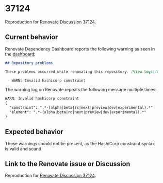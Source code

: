# 37124

Reproduction for [Renovate Discussion 37124](https://github.com/renovatebot/renovate/discussions/37124).

## Current behavior

Renovate Dependency Dashboard reports the following warning as seen in the [dashboard](https://github.com/jujaga/renovate-37124/issues/1):

```md
## Repository problems

These problems occurred while renovating this repository. [View logs](https://developer.mend.io//github/jujaga/renovate-37124).

 - WARN: Invalid hashicorp constraint
```

The warning log on Renovate repeats the following message multiple times:

```txt
WARN: Invalid hashicorp constraint
{
  "constraint": ".*-(alpha|beta|rc|next|preview|dev|experimental).*"
  "element": ".*-(alpha|beta|rc|next|preview|dev|experimental).*"
}
```

## Expected behavior

These warnings should not be present, as the HashiCorp constraint syntax is valid and sound.

## Link to the Renovate issue or Discussion

Reproduction for [Renovate Discussion 37124](https://github.com/renovatebot/renovate/discussions/37124).
